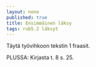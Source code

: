 ```yaml
---
layout: none
published: true
title: Ensimmäinen läksy
tags: rub5.2 läksyt
---
```

Täytä työvihkoon tekstin 1 fraasit.

PLUSSA:
Kirjasta t. 8 s. 25.

